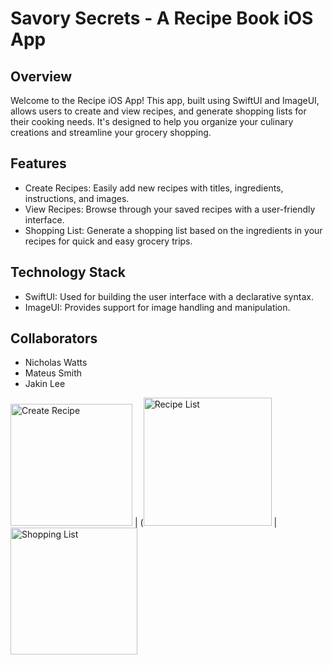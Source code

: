 # Savory Secrets - A Recipe Book iOS App
## Overview
Welcome to the Recipe iOS App! This app, built using SwiftUI and ImageUI, allows users to create and view recipes, and generate shopping lists for their cooking needs. It's designed to help you organize your culinary creations and streamline your grocery shopping.

## Features
- Create Recipes: Easily add new recipes with titles, ingredients, instructions, and images.
- View Recipes: Browse through your saved recipes with a user-friendly interface.
- Shopping List: Generate a shopping list based on the ingredients in your recipes for quick and easy grocery trips.

## Technology Stack
- SwiftUI: Used for building the user interface with a declarative syntax.
- ImageUI: Provides support for image handling and manipulation.

## Collaborators
- Nicholas Watts
- Mateus Smith
- Jakin Lee  


<img width="195" alt="Create Recipe" src="https://github.com/user-attachments/assets/84e68b92-2f3b-4f07-9fc5-b342b89ec5ea">
  | (<img width="205" alt="Recipe List" src="https://github.com/user-attachments/assets/a0bc129c-fcfa-49a3-949d-d7b04068a7c3"> |
  <img width="203" alt="Shopping List" src="https://github.com/user-attachments/assets/3ca71f95-49ba-41e8-94de-cb41c9a599ac">

